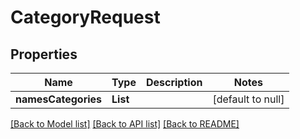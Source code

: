 # CategoryRequest
## Properties

| Name | Type | Description | Notes |
|------------ | ------------- | ------------- | -------------|
| **namesCategories** | **List** |  | [default to null] |

[[Back to Model list]](../README.md#documentation-for-models) [[Back to API list]](../README.md#documentation-for-api-endpoints) [[Back to README]](../README.md)

